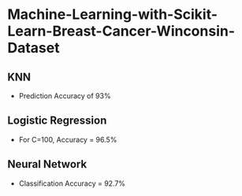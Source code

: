 # Machine-Learning-with-Scikit-Learn-Breast-Cancer-Winconsin-Dataset

## KNN
- Prediction Accuracy of 93%

## Logistic Regression
- For C=100, Accuracy = 96.5%

## Neural Network
- Classification Accuracy = 92.7%
